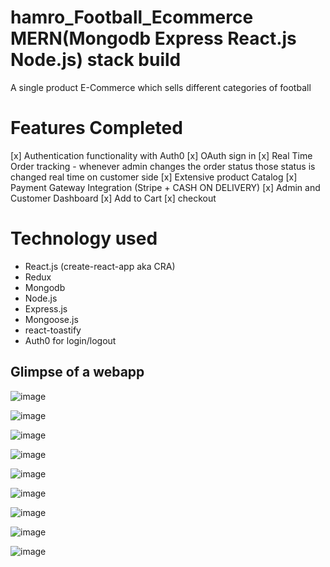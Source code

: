 # hamro_Football_Ecommerce MERN(Mongodb Express React.js Node.js) stack build

A single product E-Commerce which sells different categories of football

# Features Completed

[x] Authentication functionality with Auth0
[x] OAuth sign in
[x] Real Time Order tracking - whenever admin changes the order status those status is changed real time on customer side
[x] Extensive product Catalog
[x] Payment Gateway Integration (Stripe + CASH ON DELIVERY)
[x] Admin and Customer Dashboard
[x] Add to Cart
[x] checkout

# Technology used

- React.js (create-react-app aka CRA)
- Redux
- Mongodb
- Node.js
- Express.js
- Mongoose.js
- react-toastify
- Auth0 for login/logout

## Glimpse of a webapp

![image](https://github.com/ftr9/hamroFootballEcommerce/assets/60734475/8054143a-9bb9-4b47-9dbc-498215d959b8)

![image](https://github.com/ftr9/hamroFootballEcommerce/assets/60734475/e3773eeb-5764-40ec-a31e-75d4ac218e5a)

![image](https://github.com/ftr9/hamroFootballEcommerce/assets/60734475/80c2634a-a622-4ea9-98ab-a06308bee39d)

![image](https://github.com/ftr9/hamroFootballEcommerce/assets/60734475/05161e8f-2983-4fda-ad9b-1b497c6a698e)

![image](https://github.com/ftr9/hamroFootballEcommerce/assets/60734475/7fee7d83-b001-4ef7-af93-a371352def16)

![image](https://github.com/ftr9/hamroFootballEcommerce/assets/60734475/aca70b07-7f64-4b65-bf58-fffc62031151)

![image](https://github.com/ftr9/hamroFootballEcommerce/assets/60734475/93850f5a-0025-4250-828e-2a94f2fdef0b)

![image](https://github.com/ftr9/hamroFootballEcommerce/assets/60734475/043e9cda-b3d5-4311-8334-a3123f0401ee)

![image](https://github.com/ftr9/hamroFootballEcommerce/assets/60734475/df04fbc0-e58f-4700-8f8a-5cffd2cffd91)
